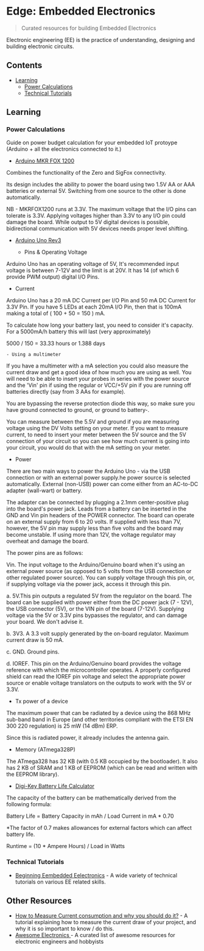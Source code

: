 # Edge: Embedded Electronics 

> Curated resources for building Embedded Electronics

Electronic engineering (EE) is the practice of understanding, designing and building electronic circuits. 



## Contents

<!-- toc -->

- [Learning](#learning)
   * [Power Calculations](#power-calculations)
   * [Technical Tutorials](#technical-tutorials)

<!-- tocstop -->

## Learning

### Power Calculations

Guide on power budget calculation for your embedded IoT protoype (Arduino + all the electronics connected to it.)

 * [Arduino MKR FOX 1200](https://store.arduino.cc/arduino-mkrfox1200) 
 
Combines the functionality of the Zero and SigFox connectivity.
 
Its design includes the ability to power the board using two 1.5V AA or AAA batteries or external 5V. Switching from one source to the other is done automatically.

NB - MKRFOX1200 runs at 3.3V. The maximum voltage that the I/O pins can tolerate is 3.3V. Applying voltages higher than 3.3V to any I/O pin could damage the board. While output to 5V digital devices is possible, bidirectional communication with 5V devices needs proper level shifting.

 
 * [Arduino Uno Rev3](https://store.arduino.cc/arduino-uno-rev3)
 

   - Pins & Operating Voltage
   
Arduino Uno has an operating voltage of 5V, It's recommended input voltage is between 7-12V and the limit is at 20V. It has 14 (of which 6 provide PWM output) digital I/O Pins.	

   - Current

Arduino Uno has a 20 mA DC Current per I/O Pin and 50 mA DC Current for 3.3V Pin. If you have 5 LEDs at each 20mA I/O Pin, then that is 100mA making a total of ( 100 + 50 = 150 ) mA.
 
To calculate how long your battery last, you need to consider it's capacity. For a 5000mA/h battery this will last (very approximately)

5000 / 150 = 33.33 hours or 1.388 days


    - Using a multimeter 
 
If you have a multimeter with a mA selection you could also measure the current draw and get a good idea of how much you are using as well. You will need to be able to insert your probes in series with the power source and the 'Vin' pin if using the regular or VCC/+5V pin if you are running off batteries directly (say from 3 AAs for example).

You are bypassing the reverse protection diode this way, so make sure you have ground connected to ground, or ground to battery-.

You can measure between the 5.5V and ground if you are measuring voltage using the DV Volts setting on your meter.
If you want to measure current, to need to insert your meter between the 5V source and the 5V connection of your circuit so you can see  how much current is going into your circuit, you would do that with the mA setting on your meter.

- Power

There are two main ways to power the Arduino Uno - via the USB connection or with an external power supply.he power source is selected automatically. External (non-USB) power can come either from an AC-to-DC adapter (wall-wart) or battery. 


The adapter can be connected by plugging a 2.1mm center-positive plug into the board's power jack. Leads from a battery can be inserted in the GND and Vin pin headers of the POWER connector. The board can operate on an external supply from 6 to 20 volts. If supplied with less than 7V, however, the 5V pin may supply less than five volts and the board may become unstable. If using more than 12V, the voltage regulator may overheat and damage the board. 

The power pins are as follows:

Vin. The input voltage to the Arduino/Genuino board when it's using an external power source (as opposed to 5 volts from the USB connection or other regulated power source). You can supply voltage through this pin, or, if supplying voltage via the power jack, access it through this pin.
     
 a. 5V.This pin outputs a regulated 5V from the regulator on the board. The board can be supplied with power either from the DC power jack (7 - 12V), the USB connector (5V), or the VIN pin of the board (7-12V). Supplying voltage via the 5V or 3.3V pins bypasses the regulator, and can damage your board. We don't advise it.
    
 b. 3V3. A 3.3 volt supply generated by the on-board regulator. Maximum current draw is 50 mA.
 
 c. GND. Ground pins.
    
 d. IOREF. This pin on the Arduino/Genuino board provides the voltage reference with which the microcontroller operates. A properly configured shield can read the IOREF pin voltage and select the appropriate power source or enable voltage translators on the outputs to work with the 5V or 3.3V.
 
  * Tx power of a device
  
The maximum power that can be radiated by a device using the 868 MHz sub-band band in Europe (and other territories compliant with the ETSI EN 300 220 regulation) is 25 mW (14 dBm) ERP.

Since this is radiated power, it already includes the antenna gain.

 - Memory (ATmega328P)
 
The ATmega328 has 32 KB (with 0.5 KB occupied by the bootloader). It also has 2 KB of SRAM and 1 KB of EEPROM (which can be read and written with the EEPROM library).
- [Digi-Key Battery Life Calculator](https://www.digikey.com/en/resources/conversion-calculators/conversion-calculator-battery-life)

The capacity of the battery can be mathematically derived from the following formula:

Battery Life = Battery Capacity in mAh / Load Current in mA * 0.70

*The factor of 0.7 makes allowances for external factors which can affect battery life.

Runtime = (10 * Ampere Hours) / Load in Watts

### Technical Tutorials
- [Beginning Eembedded Eelectronics](https://www.sparkfun.com/tutorials/category/1) - A wide variety of technical tutorials on various EE related skills.

## Other Resources
- [How to Measure Current consumption and why you should do it?](https://thekurks.net/blog/2018/1/4/measure-current-consumption) - A tutorial explaining how to measure the current draw of your project, and why it is so important to know / do this.
- [ Awesome Electronics ](https://github.com/kitspace/awesome-electronics) - A curated list of awesome resources for electronic engineers and hobbyists
